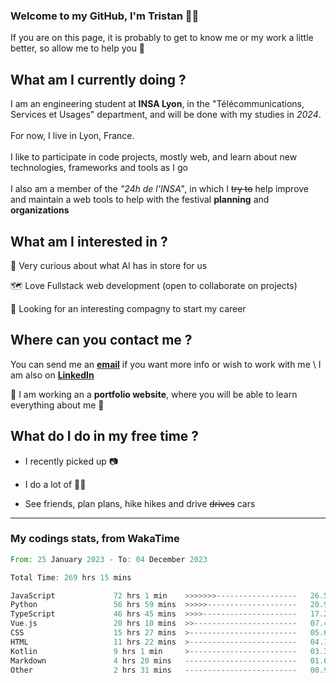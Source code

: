 ### Welcome to my GitHub, I'm Tristan 👨‍💻

If you are on this page, it is probably to get to know me or my work a little better, so allow me to help you 💁

## What am I currently doing ?

I am an engineering student at **INSA Lyon**, in the "Télécommunications, Services et Usages" department, and will be done with my studies in *2024*. \
\
For now, I live in Lyon, France. \
\
I like to participate in code projects, mostly web, and learn about new technologies, frameworks and tools as I go
\
\
I also am a member of the *"24h de l'INSA"*, in which I ~~try to~~  help improve and maintain a web tools to help with the festival **planning** and **organizations**

## What am I interested in ?
   
   🤖 Very curious about what AI has in store for us
   
   🗺️ Love Fullstack web development (open to collaborate on projects)

   🤔 Looking for an interesting compagny to start my career

## Where can you contact me ?

You can send me an **[email](mailto:tristan.dve@gmail.com)** if you want more info or wish to work with me \\
I am also on **[LinkedIn](https://www.linkedin.com/in/tristan-devin/)**

🚧 I am working an a **portfolio website**, where you will be able to learn everything about me 🚧

## What do I do in my free time ?

 - I recently picked up 📷
   
 - I do a lot of 🧗‍♂️
   
 - See friends, plan plans, hike hikes and drive ~~drives~~ cars

---
### My codings stats, from WakaTime

<!--START_SECTION:waka-->

```rust
From: 25 January 2023 - To: 04 December 2023

Total Time: 269 hrs 15 mins

JavaScript             72 hrs 1 min    >>>>>>>------------------   26.50 %
Python                 56 hrs 59 mins  >>>>>--------------------   20.97 %
TypeScript             46 hrs 45 mins  >>>>---------------------   17.21 %
Vue.js                 20 hrs 10 mins  >>-----------------------   07.42 %
CSS                    15 hrs 27 mins  >------------------------   05.69 %
HTML                   11 hrs 22 mins  >------------------------   04.19 %
Kotlin                 9 hrs 1 min     >------------------------   03.32 %
Markdown               4 hrs 20 mins   -------------------------   01.60 %
Other                  2 hrs 31 mins   -------------------------   00.93 %
```

<!--END_SECTION:waka-->
